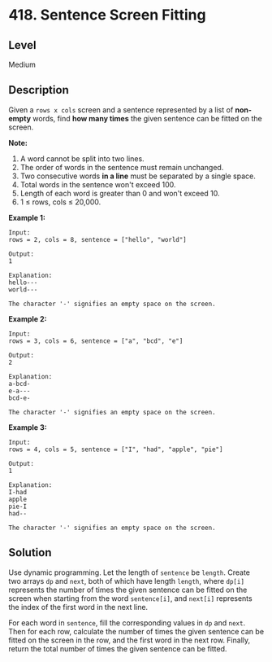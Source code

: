 # 418. Sentence Screen Fitting
## Level
Medium

## Description
Given a `rows x cols` screen and a sentence represented by a list of **non-empty** words, find **how many times** the given sentence can be fitted on the screen.

**Note:**

1. A word cannot be split into two lines.
2. The order of words in the sentence must remain unchanged.
3. Two consecutive words **in a line** must be separated by a single space.
4. Total words in the sentence won't exceed 100.
5. Length of each word is greater than 0 and won't exceed 10.
6. 1 ≤ rows, cols ≤ 20,000.

**Example 1:**
```
Input:
rows = 2, cols = 8, sentence = ["hello", "world"]

Output: 
1

Explanation:
hello---
world---

The character '-' signifies an empty space on the screen.
```
**Example 2:**
```
Input:
rows = 3, cols = 6, sentence = ["a", "bcd", "e"]

Output: 
2

Explanation:
a-bcd- 
e-a---
bcd-e-

The character '-' signifies an empty space on the screen.
```
**Example 3:**
```
Input:
rows = 4, cols = 5, sentence = ["I", "had", "apple", "pie"]

Output: 
1

Explanation:
I-had
apple
pie-I
had--

The character '-' signifies an empty space on the screen.
```

## Solution
Use dynamic programming. Let the length of `sentence` be `length`. Create two arrays `dp` and `next`, both of which have length `length`, where `dp[i]` represents the number of times the given sentence can be fitted on the screen when starting from the word `sentence[i]`, and `next[i]` represents the index of the first word in the next line.

For each word in `sentence`, fill the corresponding values in `dp` and `next`. Then for each row, calculate the number of times the given sentence can be fitted on the screen in the row, and the first word in the next row. Finally, return the total number of times the given sentence can be fitted.
